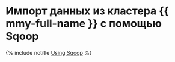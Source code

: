 # Импорт данных из кластера {{ mmy-full-name }} с помощью Sqoop

{% include notitle [Using Sqoop](../../_tutorials/dataplatform/sqoop/sqoop-mmy.md) %}
